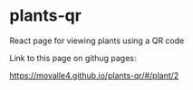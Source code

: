 # plants-qr
React page for viewing plants using a QR code

Link to this page on githug pages:

https://movalle4.github.io/plants-qr/#/plant/2
